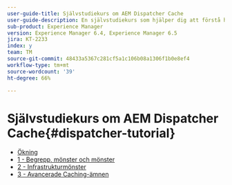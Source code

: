 ```yaml
---
user-guide-title: Självstudiekurs om AEM Dispatcher Cache
user-guide-description: En självstudiekurs som hjälper dig att förstå hur Dispatcher fungerar och hur du kan arbeta med det.
sub-product: Experience Manager
version: Experience Manager 6.4, Experience Manager 6.5
jira: KT-2233
index: y
team: TM
source-git-commit: 48433a5367c281cf5a1c106b08a1306f1b0e8ef4
workflow-type: tm+mt
source-wordcount: '39'
ht-degree: 66%

---
```



# Självstudiekurs om AEM Dispatcher Cache{#dispatcher-tutorial}

+ [Ökning](overview.md)
+ [1 - Begrepp, mönster och mönster](chapter-1.md)
+ [2 - Infrastrukturmönster](chapter-2.md)
+ [3 - Avancerade Caching-ämnen](chapter-3.md)
